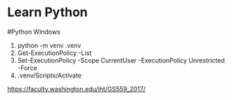 # Learn Python

#Python Windows

1. python -m venv .venv
2. Get-ExecutionPolicy -List
3. Set-ExecutionPolicy -Scope CurrentUser -ExecutionPolicy Unrestricted -Force
4. .venv/Scripts/Activate
   

https://faculty.washington.edu/jht/GS559_2017/

